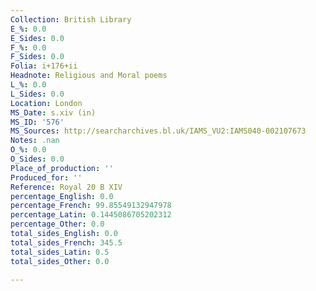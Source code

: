 ```yaml
---
Collection: British Library
E_%: 0.0
E_Sides: 0.0
F_%: 0.0
F_Sides: 0.0
Folia: i+176+ii
Headnote: Religious and Moral poems
L_%: 0.0
L_Sides: 0.0
Location: London
MS_Date: s.xiv (in)
MS_ID: '576'
MS_Sources: http://searcharchives.bl.uk/IAMS_VU2:IAMS040-002107673
Notes: .nan
O_%: 0.0
O_Sides: 0.0
Place_of_production: ''
Produced_for: ''
Reference: Royal 20 B XIV
percentage_English: 0.0
percentage_French: 99.85549132947978
percentage_Latin: 0.1445086705202312
percentage_Other: 0.0
total_sides_English: 0.0
total_sides_French: 345.5
total_sides_Latin: 0.5
total_sides_Other: 0.0

---
```

